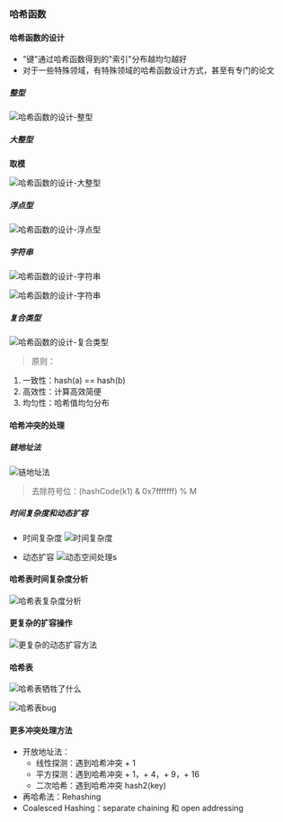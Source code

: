### 哈希函数


#### 哈希函数的设计

- "键"通过哈希函数得到的"索引"分布越均匀越好
- 对于一些特殊领域，有特殊领域的哈希函数设计方式，甚至有专门的论文

##### 整型

![哈希函数的设计-整型](哈希函数的设计-整型.png)

##### 大整型

**取模**

![哈希函数的设计-大整型](哈希函数的设计-大整型.png)

##### 浮点型

![哈希函数的设计-浮点型](哈希函数的设计-浮点型.png)

##### 字符串

![哈希函数的设计-字符串](哈希函数的设计-字符串.png)

![哈希函数的设计-字符串](哈希函数的设计-字符串2.png)

##### 复合类型

![哈希函数的设计-复合类型](哈希函数的设计-复合类型.png)


> 原则：
1. 一致性：hash(a) == hash(b)
1. 高效性：计算高效简便
1. 均匀性：哈希值均匀分布

#### 哈希冲突的处理

##### 链地址法

![链地址法](链地址法.png)

> 去除符号位：(hashCode(k1) & 0x7fffffff) % M

##### 时间复杂度和动态扩容

- 时间复杂度
![时间复杂度](时间复杂度.png)

- 动态扩容
![动态空间处理](动态空间处理.png)s

#### 哈希表时间复杂度分析

![哈希表复杂度分析](哈希表复杂度分析.png)


#### 更复杂的扩容操作

![更复杂的动态扩容方法](更复杂的动态扩容方法.png)

#### 哈希表

![哈希表牺牲了什么](哈希表牺牲了什么.png)

![哈希表bug](哈希表bug.png)

#### 更多冲突处理方法

- 开放地址法：
    - 线性探测：遇到哈希冲突 + 1
    - 平方探测：遇到哈希冲突 + 1，+ 4，+ 9，+ 16
    - 二次哈希：遇到哈希冲突 hash2(key)
- 再哈希法：Rehashing
- Coalesced Hashing：separate chaining 和 open addressing


